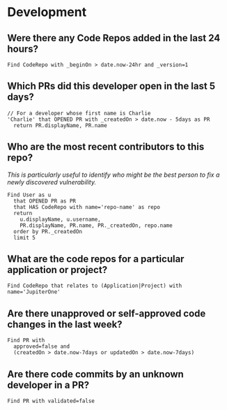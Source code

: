 # Development

## Were there any Code Repos added in the last 24 hours?

```j1ql
Find CodeRepo with _beginOn > date.now-24hr and _version=1
```

## Which PRs did this developer open in the last 5 days?

```j1ql
// For a developer whose first name is Charlie
'Charlie' that OPENED PR with _createdOn > date.now - 5days as PR
  return PR.displayName, PR.name
```

## Who are the most recent contributors to this repo?

_This is particularly useful to identify who might be the best person to fix a
newly discovered vulnerability._

```j1ql
Find User as u
  that OPENED PR as PR
  that HAS CodeRepo with name='repo-name' as repo
  return
    u.displayName, u.username,
    PR.displayName, PR.name, PR._createdOn, repo.name
  order by PR._createdOn
  limit 5
```

## What are the code repos for a particular application or project?

```j1ql
Find CodeRepo that relates to (Application|Project) with name='JupiterOne'
```

## Are there unapproved or self-approved code changes in the last week?

```j1ql
Find PR with
  approved=false and
  (createdOn > date.now-7days or updatedOn > date.now-7days)
```

## Are there code commits by an unknown developer in a PR?

```j1ql
Find PR with validated=false
```
